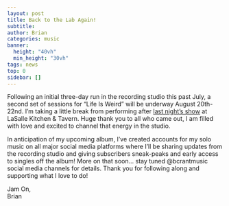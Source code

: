 ```yaml
---
layout: post
title: Back to the Lab Again!
subtitle: 
author: Brian
categories: music
banner:
  height: "40vh"
  min_height: "30vh"
tags: news
top: 0
sidebar: []
---
```


Following an initial three-day run in the recording studio this past July, a second set of sessions for “Life Is Weird” will be underway August 20th-22nd. I’m taking a little break from performing after [last night’s show](https://briancrant.com/setlists) at LaSalle Kitchen & Tavern. Huge thank you to all who came out, I am filled with love and excited to channel that energy in the studio.

In anticipation of my upcoming album, I’ve created accounts for my solo music on all major social media platforms where I’ll be sharing updates from the recording studio and giving subscribers sneak-peaks and early access to singles off the album! More on that soon… stay tuned @bcrantmusic social media channels for details. Thank you for following along and supporting what I love to do!

Jam On,  
Brian
